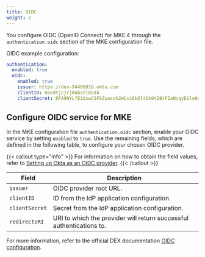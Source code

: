```yaml
---
title: OIDC
weight: 2
---
```


You configure OIDC (OpenID Connect) for MKE 4 through the `authentication.oidc`
section of the MKE configuration file.

OIDC example configuration:

```yaml
authentication:
  enabled: true
  oidc:
    enabled: true
    issuer: https://dev-94406016.okta.com
    clientID: 0oedtjcjrjWab3zlD5d4
    clientSecret: DFA9NYLfE1QxwCSFkZunssh2HCx16kDl41k9tIBtFZaNcqyEGle8yZPtMBesyomD
```

## Configure OIDC service for MKE

In the MKE configuration file `authentication.oidc` section, enable your
OIDC service by setting `enabled` to `true`. Use the remaining fields, which
are defined in the following table, to configure your chosen OIDC provider.

{{< callout type="info" >}}
For information on how to obtain the field values, refer to [Setting up Okta as an OIDC provider](../../../tutorials/authentication-provider-setup/setting-up-okta-as-an-oidc-provider).
{{< /callout >}}

| Field          | Description                                                          |
| -------------- | -------------------------------------------------------------------- |
| `issuer`       | OIDC provider root URL.                                              |
| `clientID`     | ID from the IdP application configuration.                           |
| `clientSecret` | Secret from the IdP application configuration.                       |
| `redirectURI`  | URI to which the provider will return successful authentications to. |

For more information, refer to the official DEX documentation
[OIDC configuration](https://dexidp.io/docs/connectors/oidc/#configuration).
